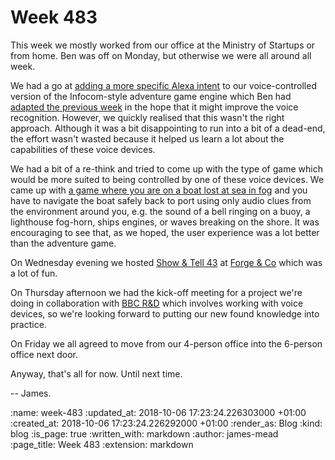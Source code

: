 Week 483
========

This week we mostly worked from our office at the Ministry of Startups or from home. Ben was off on Monday, but otherwise we were all around all week.

We had a go at [adding a more specific Alexa intent][1] to our voice-controlled version of the Infocom-style adventure game engine which Ben had [adapted the previous week][2] in the hope that it might improve the voice recognition. However, we quickly realised that this wasn't the right approach. Although it was a bit disappointing to run into a bit of a dead-end, the effort wasn't wasted because it helped us learn a lot about the capabilities of these voice devices.

We had a bit of a re-think and tried to come up with the type of game which would be more suited to being controlled by one of these voice devices. We came up with [a game where you are on a boat lost at sea in fog][3] and you have to navigate the boat safely back to port using only audio clues from the environment around you, e.g. the sound of a bell ringing on a buoy, a lighthouse fog-horn, ships engines, or waves breaking on the shore. It was encouraging to see that, as we hoped, the user experience was a lot better than the adventure game.

On Wednesday evening we hosted [Show & Tell 43][] at [Forge & Co][] which was a lot of fun.

On Thursday afternoon we had the kick-off meeting for a project we're doing in collaboration with [BBC R&D][] which involves working with voice devices, so we're looking forward to putting our new found knowledge into practice.

On Friday we all agreed to move from our 4-person office into the 6-person office next door.

Anyway, that's all for now. Until next time.

-- James.

[1]: https://github.com/freerange/alexa-lambda-gruesome/commit/ef30a02ea2fb1f30c40e4f367153d3f470fe58eb
[2]: https://github.com/freerange/gruesome/compare/master...freerange:feature/stateless_execution
[3]: https://github.com/freerange/we-didnt-mean-to-go-to-sea
[BBC R&D]: https://www.bbc.co.uk/rd
[Show & Tell 43]: /show-and-tell-43
[Forge & Co]: http://forgeandco.co.uk/

:name: week-483
:updated_at: 2018-10-06 17:23:24.226303000 +01:00
:created_at: 2018-10-06 17:23:24.226292000 +01:00
:render_as: Blog
:kind: blog
:is_page: true
:written_with: markdown
:author: james-mead
:page_title: Week 483
:extension: markdown
